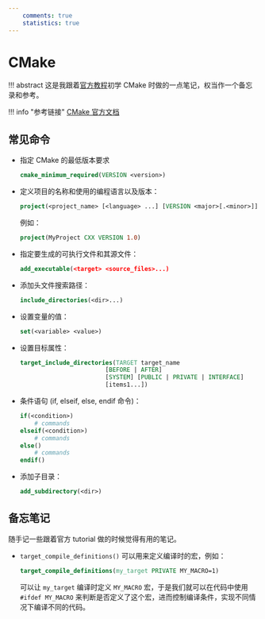 ```yaml
---
    comments: true
    statistics: true
---
```


# CMake

!!! abstract
    这是我跟着[官方教程](https://cmake.org/cmake/help/latest/guide/tutorial/index.html)初学 CMake 时做的一点笔记，权当作一个备忘录和参考。

!!! info "参考链接"
    [CMake 官方文档](https://cmake.org/cmake/help/latest/index.html)

## 常见命令

- 指定 CMake 的最低版本要求

    ```cmake
    cmake_minimum_required(VERSION <version>)
    ```

- 定义项目的名称和使用的编程语言以及版本：

    ```cmake
    project(<project_name> [<language> ...] [VERSION <major>[.<minor>]])
    ```

    例如：

    ```cmake
    project(MyProject CXX VERSION 1.0)
    ```

- 指定要生成的可执行文件和其源文件：

    ```cmake
    add_executable(<target> <source_files>...)
    ```

- 添加头文件搜索路径：

    ```cmake
    include_directories(<dir>...)
    ```

- 设置变量的值：

    ```cmake
    set(<variable> <value>)
    ```

- 设置目标属性：

    ```cmake
    target_include_directories(TARGET target_name
                            [BEFORE | AFTER]
                            [SYSTEM] [PUBLIC | PRIVATE | INTERFACE]
                            [items1...])
    ```

- 条件语句 (if, elseif, else, endif 命令)：

    ```cmake
    if(<condition>)
        # commands
    elseif(<condition>)
        # commands
    else()
        # commands
    endif()
    ```

- 添加子目录：

    ```cmake
    add_subdirectory(<dir>)
    ```

## 备忘笔记

随手记一些跟着官方 tutorial 做的时候觉得有用的笔记。

- `target_compile_definitions()` 可以用来定义编译时的宏，例如：

    ```cmake
    target_compile_definitions(my_target PRIVATE MY_MACRO=1)
    ```

    可以让 `my_target` 编译时定义 `MY_MACRO` 宏，于是我们就可以在代码中使用 `#ifdef MY_MACRO` 来判断是否定义了这个宏，进而控制编译条件，实现不同情况下编译不同的代码。


